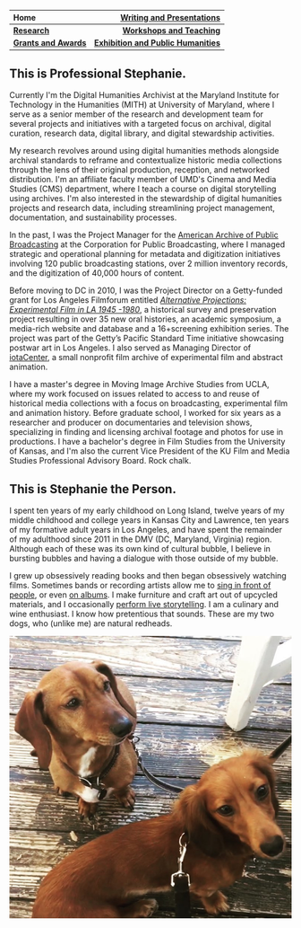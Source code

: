 | **Home**      | **[Writing and Presentations](/writing-presentations.md)** |
| :----------- | -----------: |
| **[Research](/research.md)**          | **[Workshops and Teaching](/workshops-teaching.md)**       |
|   **[Grants and Awards](/grants-awards.md)**   | **[Exhibition and Public Humanities](/exhibition-publichumanities.md)**      |



## This is Professional Stephanie.

Currently I'm the Digital Humanities Archivist at the Maryland Institute for Technology in the Humanities (MITH) at University of Maryland, where I serve as a senior member of the research and development team for several projects and initiatives with a targeted focus on archival, digital curation, research data, digital library, and digital stewardship activities. 

My research revolves around using digital humanities methods alongside archival standards to reframe and contextualize historic media collections through the lens of their original production, reception, and networked distribution. I'm an affiliate faculty member of UMD's Cinema and Media Studies (CMS) department, where I teach a course on digital storytelling using archives. I'm also interested in the stewardship of digital humanities projects and research data, including streamlining project management, documentation, and sustainability processes.

In the past, I was the Project Manager for the [American Archive of Public Broadcasting](https://americanarchive.org/about-the-american-archive) at the Corporation for Public Broadcasting, where I managed strategic and operational planning for metadata and digitization initiatives involving 120 public broadcasting stations, over 2 million inventory records, and the digitization of 40,000 hours of content.

Before moving to DC in 2010, I was the Project Director on a Getty-funded grant for Los Angeles Filmforum entitled *[Alternative Projections: Experimental Film in LA 1945 -1980](https://www.alternativeprojections.com/)*, a historical survey and preservation project resulting in over 35 new oral histories, an academic symposium, a media-rich website and database and a 16+screening exhibition series. The project was part of the Getty’s Pacific Standard Time initiative showcasing postwar art in Los Angeles. I also served as Managing Director of [iotaCenter](http://iotacenter.org/), a small nonprofit film archive of experimental film and abstract animation.

I have a master's degree in Moving Image Archive Studies from UCLA, where my work focused on issues related to access to and reuse of historical media collections with a focus on broadcasting, experimental film and animation history. Before graduate school, I worked for six years as a researcher and producer on documentaries and television shows, specializing in finding and licensing archival footage and photos for use in productions. I have a bachelor's degree in Film Studies from the University of Kansas, and I'm also the current Vice President of the KU Film and Media Studies Professional Advisory Board. Rock chalk.

## This is Stephanie the Person.

I spent ten years of my early childhood on Long Island, twelve years of my middle childhood and college years in Kansas City and Lawrence, ten years of my formative adult years in Los Angeles, and have spent the remainder of my adulthood since 2011 in the DMV (DC, Maryland, Virginia) region. Although each of these was its own kind of cultural bubble, I believe in bursting bubbles and having a dialogue with those outside of my bubble.

I grew up obsessively reading books and then began obsessively watching films. Sometimes bands or recording artists allow me to [sing in front of people](https://scontent-iad3-2.xx.fbcdn.net/v/t1.6435-9/48277632_2265557873676704_5927721138166693888_n.jpg?_nc_cat=111&ccb=1-7&_nc_sid=cdbe9c&_nc_ohc=MxW1bevdwbEAX-41Jya&_nc_ht=scontent-iad3-2.xx&oh=00_AfD6Htc9ptMLtSOv6olfj8-kxREfZ5PWc3kyJSispp8QrQ&oe=63B05D43), or even [on albums](https://stettes.bandcamp.com/album/future-shit). I make furniture and craft art out of upcycled materials, and I occasionally [perform live storytelling](https://www.instagram.com/p/2xU1BnGwRQ/). I am a culinary and wine enthusiast. I know how pretentious that sounds. These are my two dogs, who (unlike me) are natural redheads.

![Abbott and Penny](images/abbott-penny.jpg)

